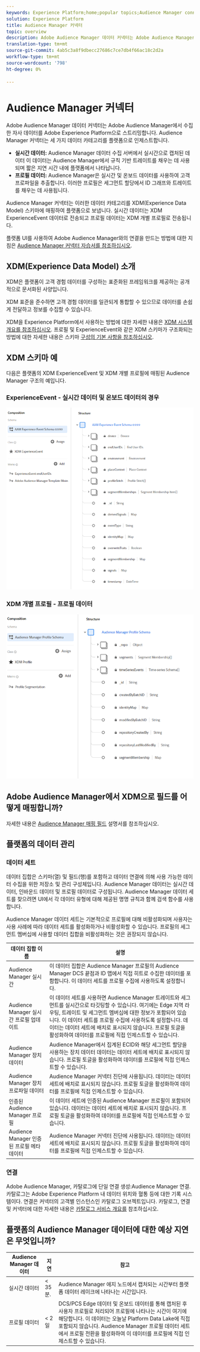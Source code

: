 ```yaml
---
keywords: Experience Platform;home;popular topics;Audience Manager connector;Audience manager;audience manager
solution: Experience Platform
title: Audience Manager 커넥터
topic: overview
description: Adobe Audience Manager 데이터 커넥터는 Adobe Audience Manager에서 수집한 자사 데이터를 Adobe Experience Platform으로 스트리밍합니다. Audience Manager 커넥터는 세 가지 데이터 카테고리를 플랫폼으로 인제스트합니다.
translation-type: tm+mt
source-git-commit: 4ab5c3a8f9dbecc27686c7ce7db4f66ac18c2d2a
workflow-type: tm+mt
source-wordcount: '798'
ht-degree: 0%

---
```



# Audience Manager 커넥터

Adobe Audience Manager 데이터 커넥터는 Adobe Audience Manager에서 수집한 자사 데이터를 Adobe Experience Platform으로 스트리밍합니다. Audience Manager 커넥터는 세 가지 데이터 카테고리를 플랫폼으로 인제스트합니다.

- **실시간 데이터:** Audience Manager 데이터 수집 서버에서 실시간으로 캡처된 데이터 이 데이터는 Audience Manager에서 규칙 기반 트레이트를 채우는 데 사용되며 짧은 지연 시간 내에 플랫폼에서 나타납니다.
- **프로필 데이터:** Audience Manager은 실시간 및 온보드 데이터를 사용하여 고객 프로파일을 추출합니다. 이러한 프로필은 세그먼트 할당에서 ID 그래프와 트레이트를 채우는 데 사용됩니다.

Audience Manager 커넥터는 이러한 데이터 카테고리를 XDM(Experience Data Model) 스키마에 매핑하여 플랫폼으로 보냅니다. 실시간 데이터는 XDM ExperienceEvent 데이터로 전송되고 프로필 데이터는 XDM 개별 프로필로 전송됩니다.

플랫폼 UI를 사용하여 Adobe Audience Manager와의 연결을 만드는 방법에 대한 지침은 [Audience Manager 커넥터 자습서를 참조하십시오](../../tutorials/ui/create/adobe-applications/audience-manager.md).

## XDM(Experience Data Model) 소개

XDM은 플랫폼이 고객 경험 데이터를 구성하는 표준화된 프레임워크를 제공하는 공개적으로 문서화된 사양입니다.

XDM 표준을 준수하면 고객 경험 데이터를 일관되게 통합할 수 있으므로 데이터를 손쉽게 전달하고 정보를 수집할 수 있습니다.

XDM을 Experience Platform에서 사용하는 방법에 대한 자세한 내용은 [XDM 시스템 개요를 참조하십시오](../../../xdm/home.md). 프로필 및 ExperienceEvent와 같은 XDM 스키마가 구조화되는 방법에 대한 자세한 내용은 스키마 [구성의 기본 사항을 참조하십시오](../../../xdm/schema/composition.md).

## XDM 스키마 예

다음은 플랫폼의 XDM ExperienceEvent 및 XDM 개별 프로필에 매핑된 Audience Manager 구조의 예입니다.

### ExperienceEvent - 실시간 데이터 및 온보드 데이터의 경우

![](images/aam-experience-events-for-dcs-and-onboarding-data.png)

### XDM 개별 프로필 - 프로필 데이터

![](images/aam-profile-xdm-for-profile-data.png)

## Adobe Audience Manager에서 XDM으로 필드를 어떻게 매핑합니까?

자세한 내용은 [Audience Manager 매핑 필드](./mapping/audience-manager.md) 설명서를 참조하십시오.

## 플랫폼의 데이터 관리

### 데이터 세트

데이터 집합은 스키마(열) 및 필드(행)를 포함하고 데이터 연결에 의해 사용 가능한 데이터 수집을 위한 저장소 및 관리 구성체입니다. Audience Manager 데이터는 실시간 데이터, 인바운드 데이터 및 프로필 데이터로 구성됩니다. Audience Manager 데이터 세트를 찾으려면 UI에서 각 데이터 유형에 대해 제공된 명명 규칙과 함께 검색 함수를 사용합니다.

Audience Manager 데이터 세트는 기본적으로 프로필에 대해 비활성화되며 사용자는 사용 사례에 따라 데이터 세트를 활성화하거나 비활성화할 수 있습니다. 프로필의 세그먼트 멤버십에 사용할 데이터 집합을 비활성화하는 것은 권장되지 않습니다.

| 데이터 집합 이름 | 설명 |
| ------------ | ----------- |
| Audience Manager 실시간 | 이 데이터 집합은 Audience Manager 프로필의 Audience Manager DCS 끝점과 ID 맵에서 직접 히트로 수집한 데이터를 포함합니다. 이 데이터 세트를 프로필 수집에 사용하도록 설정합니다. |
| Audience Manager 실시간 프로필 업데이트 | 이 데이터 세트를 사용하면 Audience Manager 트레이트와 세그먼트를 실시간으로 타깃팅할 수 있습니다. 여기에는 Edge 지역 라우팅, 트레이트 및 세그먼트 멤버십에 대한 정보가 포함되어 있습니다. 이 데이터 세트를 프로필 수집에 사용하도록 설정합니다. 데이터는 데이터 세트에 배치로 표시되지 않습니다. 프로필 토글을 활성화하여 데이터를 프로필에 직접 인제스트할 수 있습니다. |
| Audience Manager 장치 데이터 | Audience Manager에서 집계된 ECID와 해당 세그먼트 할당을 사용하는 장치 데이터 데이터는 데이터 세트에 배치로 표시되지 않습니다. 프로필 토글을 활성화하여 데이터를 프로필에 직접 인제스트할 수 있습니다. |
| Audience Manager 장치 프로파일 데이터 | Audience Manager 커넥터 진단에 사용됩니다. 데이터는 데이터 세트에 배치로 표시되지 않습니다. 프로필 토글을 활성화하여 데이터를 프로필에 직접 인제스트할 수 있습니다. |
| 인증된 Audience Manager 프로필 | 이 데이터 세트에 인증된 Audience Manager 프로필이 포함되어 있습니다. 데이터는 데이터 세트에 배치로 표시되지 않습니다. 프로필 토글을 활성화하여 데이터를 프로필에 직접 인제스트할 수 있습니다. |
| Audience Manager 인증된 프로필 메타 데이터 | Audience Manager 커넥터 진단에 사용됩니다. 데이터는 데이터 세트에 배치로 표시되지 않습니다. 프로필 토글을 활성화하여 데이터를 프로필에 직접 인제스트할 수 있습니다. |

### 연결

Adobe Audience Manager, 카탈로그에 단일 연결 생성:Audience Manager 연결. 카탈로그는 Adobe Experience Platform 내 데이터 위치와 혈통 등에 대한 기록 시스템이다. 연결은 커넥터의 고객별 인스턴스인 카탈로그 오브젝트입니다. 카탈로그, 연결 및 커넥터에 대한 자세한 내용은 [카탈로그 서비스 개요를](../../../catalog/home.md) 참조하십시오.

## 플랫폼의 Audience Manager 데이터에 대한 예상 지연은 무엇입니까?

| Audience Manager 데이터 | 지연 | 참고 |
| --- | --- | --- |
| 실시간 데이터 | &lt; 35분. | Audience Manager 에지 노드에서 캡처되는 시간부터 플랫폼 데이터 레이크에 나타나는 시간입니다. |
| 프로필 데이터 | &lt; 2일 | DCS/PCS Edge 데이터 및 온보드 데이터를 통해 캡처된 후 사용자 프로필로 처리되어 프로필에 나타나는 시간이 여기에 해당합니다. 이 데이터는 오늘날 Platform Data Lake에 직접 포함되지 않습니다. Audience Manager 프로필 데이터 세트에서 프로필 전환을 활성화하여 이 데이터를 프로필에 직접 인제스트할 수 있습니다. |